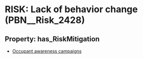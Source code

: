 # RISK: __Lack of behavior change__ (PBN__Risk_2428)

## Property: has_RiskMitigation

* [Occupant awareness campaigns](PBN__Mitigation_87)


